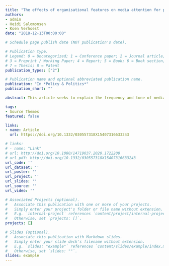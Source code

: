 ```yaml
---
title: "The effects of organisational features on media attention for public organisations"
authors:
- admin
- Heidi Salomonsen
- Koen Verhoest
date: "2018-12-13T00:00:00"

# Schedule page publish date (NOT publication's date).

# Publication type.
# Legend: 0 = Uncategorized; 1 = Conference paper; 2 = Journal article;
# 3 = Preprint / Working Paper; 4 = Report; 5 = Book; 6 = Book section;
# 7 = Thesis; 8 = Patent
publication_types: ["2"]

# Publication name and optional abbreviated publication name.
publication: "In *Policy & Politics*"
publication_short: ""

abstract: This article seeks to explain the frequency and tone of media attention for public organisations. Expectations are formulated on the impact of fundamental organisational features on the frequency and tone of coverage of public organisations. A fuzzy-set qualitative comparative analysis (fsQCA) is used to analyse the nuanced interplay between legal independence, primary task and organisational size. The results show that this configurational approach is necessary to understand which public organisations appear in the media and how. Legal independence, task and size do not operate independently, but combine in explaining the media attention for public organisations.

tags:
- Source Themes
featured: false

links:
- name: Article
  url: https://doi.org/10.1332/030557318X15407316633243

# links:
# - name: "Link"
# url: http://doi.org/10.1080/14719037.2020.1722208
# url_pdf: http://doi.org/10.1332/030557318X15407316633243
url_code: ''
url_dataset: ''
url_poster: ''
url_project: ''
url_slides: ''
url_source: ''
url_video: ''

# Associated Projects (optional).
#   Associate this publication with one or more of your projects.
#   Simply enter your project's folder or file name without extension.
#   E.g. `internal-project` references `content/project/internal-project/index.md`.
#   Otherwise, set `projects: []`.
projects: []

# Slides (optional).
#   Associate this publication with Markdown slides.
#   Simply enter your slide deck's filename without extension.
#   E.g. `slides: "example"` references `content/slides/example/index.md`.
#   Otherwise, set `slides: ""`.
slides: example
---
```

